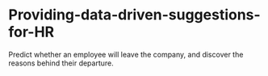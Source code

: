 # **Providing-data-driven-suggestions-for-HR**
Predict whether an employee will leave the company, and discover the reasons behind their departure.
